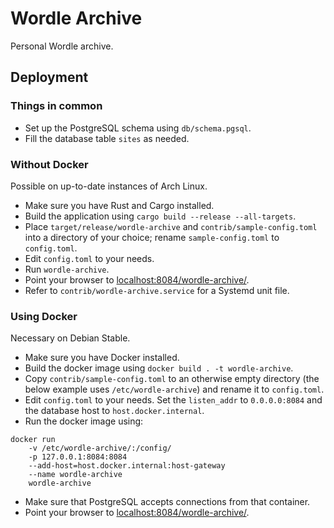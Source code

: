 # Wordle Archive

Personal Wordle archive.

## Deployment

### Things in common

* Set up the PostgreSQL schema using `db/schema.pgsql`.
* Fill the database table `sites` as needed.

### Without Docker

Possible on up-to-date instances of Arch Linux.

* Make sure you have Rust and Cargo installed.
* Build the application using `cargo build --release --all-targets`.
* Place `target/release/wordle-archive` and `contrib/sample-config.toml` into a directory of your choice; rename `sample-config.toml` to `config.toml`.
* Edit `config.toml` to your needs.
* Run `wordle-archive`.
* Point your browser to [localhost:8084/wordle-archive/](http://localhost:8084/wordle-archive/).
* Refer to `contrib/wordle-archive.service` for a Systemd unit file.

### Using Docker

Necessary on Debian Stable.

* Make sure you have Docker installed.
* Build the docker image using `docker build . -t wordle-archive`.
* Copy `contrib/sample-config.toml` to an otherwise empty directory (the below example uses `/etc/wordle-archive`) and rename it to `config.toml`.
* Edit `config.toml` to your needs. Set the `listen_addr` to `0.0.0.0:8084` and the database host to `host.docker.internal`.
* Run the docker image using:

```
docker run
    -v /etc/wordle-archive/:/config/
    -p 127.0.0.1:8084:8084
    --add-host=host.docker.internal:host-gateway
    --name wordle-archive
    wordle-archive
```

* Make sure that PostgreSQL accepts connections from that container.
* Point your browser to [localhost:8084/wordle-archive/](http://localhost:8084/wordle-archive/).

